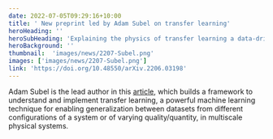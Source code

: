 ```yaml
---
date: 2022-07-05T09:29:16+10:00
title: ' New preprint led by Adam Subel on transfer learning'
heroHeading: ''
heroSubHeading: 'Explaining the physics of transfer learning a data-driven subgrid-scale closure to a different turbulent flow - Adam Subel'
heroBackground: ''
thumbnail:  'images/news/2207-Subel.png'
images: ['images/news/2207-Subel.png']
link: 'https://doi.org/10.48550/arXiv.2206.03198'
---
```


Adam Subel is the lead author in this [article](https://doi.org/10.48550/arXiv.2206.03198), which builds a framework to understand and implement transfer learning, a powerful machine learning technique for enabling generalization between datasets from different configurations of a system or of varying quality/quantity, in multiscale physical systems.
